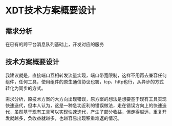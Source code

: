 # XDT技术方案概要设计


## 需求分析

在已有的跨平台消息队列基础上，开发对应的服务

 
## 技术方案概要设计

我建议就是，直接端口互相转发流量实现，端口带宽限制，这样不用再去兼容任何组件，任何工具，使用组件的原生通信协议也罢，tcp、http也行，从异步的方式转化为同步的方式。

需求分析，原技术方案的大方向出现错误，原方案的想法是想要基于现有工具实现快速迭代，但本人认为，这是一种急功近利的错误做法，走在错误方向上的快速迭代，虽然基于现有工具可以实现快速迭代，产生了部分收益，但走得越远，重复开发就越多，负收益就越多，也越容易出现积重难返的情况。